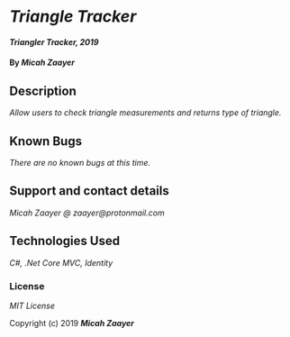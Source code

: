 # _Triangle Tracker_

#### _Triangler Tracker, 2019_

#### By _**Micah Zaayer**_

## Description

_Allow users to check triangle measurements and returns type of triangle._


## Known Bugs

_There are no known bugs at this time._

## Support and contact details

_Micah Zaayer @ zaayer@protonmail.com_

## Technologies Used

_C#, .Net Core MVC, Identity_

### License

*MIT License*

Copyright (c) 2019 **_Micah Zaayer_**
